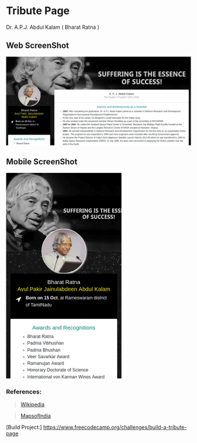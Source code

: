Tribute Page
===================================

Dr. A.P.J. Abdul Kalam ( Bharat Ratna )

Web ScreenShot
--------------
<img src="web_screenshot.png"/>

Mobile ScreenShot
-----------------
<img src="mobile_screenshot.png"/>


### References:
> <a href="https://en.wikipedia.org/wiki/A._P._J._Abdul_Kalam">Wikipedia</a>

> <a href="https://www.mapsofindia.com/who-is-who/government-politics/a-p-j-abdul-kalam.html">MapsofIndia</a>

[Build Project:] https://www.freecodecamp.org/challenges/build-a-tribute-page

